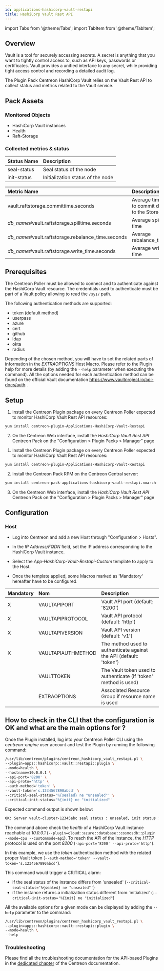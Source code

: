 ```yaml
---
id: applications-hashicorp-vault-restapi
title: HashiCorp Vault Rest API
---
```

import Tabs from '@theme/Tabs';
import TabItem from '@theme/TabItem';


## Overview

Vault is a tool for securely accessing secrets. A secret is anything that you want to tightly control access to, such as API keys, passwords
or certificates. Vault provides a unified interface to any secret, while providing tight access control and recording a detailed audit log.

The Plugin Pack Centreon HashiCorp Vault relies on the Vault Rest API to collect status and metrics related to the Vault service.

## Pack Assets

### Monitored Objects

* HashiCorp Vault instances
* Health
* Raft-Storage

### Collected metrics & status

<Tabs groupId="operating-systems">
<TabItem value="Health" label="Health">

| Status Name | Description                       |
| :---------- | :-------------------------------- |
| seal-status | Seal status of the node           |
| init-status | Initialization status of the node |

</TabItem>
<TabItem value="RaftStorage" label="RaftStorage">

| Metric Name                                        | Description                                | Unit |
| :------------------------------------------------- | :----------------------------------------- | :--- |
| vault.raftstorage.committime.seconds               | Average time to commit data to the Storage | s    |
| *db_name*#vault.raftstorage.spilltime.seconds      | Average spill time                         | s    |
| *db_name*#vault.raftstorage.rebalance_time.seconds | Average rebalance_time                     | s    |
| *db_name*#vault.raftstorage.write_time.seconds     | Average write time                         | s    |

</TabItem>
</Tabs>

## Prerequisites

The Centreon Poller must be allowed to connect and to authenticate against the HashiCorp Vault resource.
The credentials used to authenticate must be part of a Vault policy allowing to read the `/sys/` path.

The following authentication methods are supported:
* token (default method)
* userpass
* azure
* cert
* github
* ldap
* okta
* radius

Depending of the chosen method, you will have to set the related parts of information in the *EXTRAOPTIONS* Host Macro. Please refer to the Plugin
help for more details (by adding the ```--help``` parameter when executing the command).
All the options needed for each authentication method can be found on the official Vault documentation
https://www.vaultproject.io/api-docs/auth .

## Setup

<Tabs groupId="licence-systems">
<TabItem value="Online IMP Licence & IT100 Editions" label="Online IMP Licence & IT100 Editions">

1. Install the Centreon Plugin package on every Centreon Poller expected to monitor HashiCorp Vault Rest API resources:

```bash
yum install centreon-plugin-Applications-HashiCorp-Vault-Restapi
```

2. On the Centreon Web interface, install the *HashiCorp Vault Rest API* Centreon Pack on the "Configuration > Plugin Packs > Manager" page

</TabItem>
<TabItem value="Offline IMP License" label="Offline IMP License">

1. Install the Centreon Plugin package on every Centreon Poller expected to monitor HashiCorp Vault Rest API resources:

```bash
yum install centreon-plugin-Applications-HashiCorp-Vault-Restapi
```

2. Install the Centreon Pack RPM on the Centreon Central server:

```bash
yum install centreon-pack-applications-hashicorp-vault-restapi.noarch
```

3. On the Centreon Web interface, install the *HashiCorp Vault Rest API* Centreon Pack on the "Configuration > Plugin Packs > Manager" page

</TabItem>
</Tabs>

## Configuration

### Host

* Log into Centreon and add a new Host through "Configuration > Hosts".
* In the *IP Address/FQDN* field, set the IP address corresponding to the HashiCorp Vault instance.

* Select the *App-HashiCorp-Vault-Restapi-Custom* template to apply to the Host.
* Once the template applied, some Macros marked as 'Mandatory' hereafter have to be configured.

| Mandatory | Nom                | Description                                                        |
| :-------- | :----------------- | :----------------------------------------------------------------- |
| X         | VAULTAPIPORT       | Vault API port (default: '8200')                                   |
| X         | VAULTAPIPROTOCOL   | Vault API protocol (default: 'http')                               |
| X         | VAULTAPIVERSION    | Vault API version (default: 'v1')                                  |
| X         | VAULTAPIAUTHMETHOD | The method used to authenticate against the API (default: 'token') |
|           | VAULTTOKEN         | The Vault token used to authenticate (if 'token' method is used)   |
|           | EXTRAOPTIONS       | Associated Resource Group if resource name is used                 |

## How to check in the CLI that the configuration is OK and what are the main options for ?

Once the Plugin installed, log into your Centreon Poller CLI using the *centreon-engine*
user account and test the Plugin by running the following command:

```bash
/usr/lib/centreon/plugins/centreon_hashicorp_vault_restapi.pl \
--plugin=apps::hashicorp::vault::restapi::plugin \
--mode=health \
--hostname=10.0.0.1 \
--api-port='8200' \
--api-proto='http' \
--auth-method='token' \
--vault-token='s.1234567890abcd' \
--critical-seal-status='%{sealed} ne "unsealed"' \
--critical-init-status='%{init} ne "initialized"'
```

Expected command output is shown below:

```bash
OK: Server vault-cluster-12345abc seal status : unsealed, init status : initialized |
```

The command above check the *health* of a HashiCorp Vault instance reachable at *10.0.0.1* (```--plugin=cloud::azure::database::cosmosdb::plugin
--mode=cpu --custommode=api```). To reach the API of the instance, the *HTTP* protocol is used on the port *8200* (```-api-port='8200' --api-proto='http'```).

In this example, we use the *token* authentication method with the related proper Vault token (```--auth-method='token' --vault-token='s.1234567890abcd'```).

This command would trigger a CRITICAL alarm:
* if the seal status of the instance differs from 'unsealed' (```--critical-seal-status='%{sealed} ne "unsealed"'```)
* if the instance returns a initialization status different from 'initialized' (```--critical-init-status='%{init} ne "initialized"```)

All the available options for a given mode can be displayed by adding the ```--help``` parameter to the command:

```bash
/usr/lib/centreon/plugins/centreon_hashicorp_vault_restapi.pl \
--plugin=apps::hashicorp::vault::restapi::plugin \
--mode=health \
--help
```

### Troubleshooting

Please find all the troubleshooting documentation for the API-based Plugins in the [dedicated chapter](../tutorials/troubleshooting-plugins#http-and-api-checks)
of the Centreon documentation.
